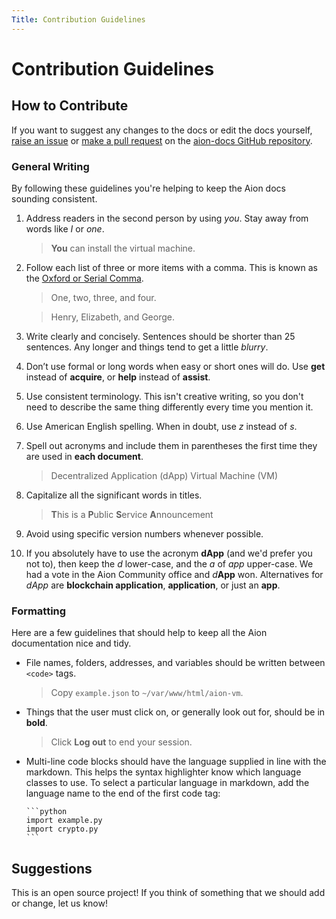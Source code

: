 ```yaml
---
Title: Contribution Guidelines
---
```


# Contribution Guidelines

## How to Contribute

If you want to suggest any changes to the docs or edit the docs yourself, [raise an issue](https://github.com/aionnetwork/docs/issues) or [make a pull request](https://github.com/aionnetwork/docs/pulls) on the [aion-docs GitHub repository](https://github.com/aionnetwork/docs).

### General Writing

By following these guidelines you're helping to keep the Aion docs sounding consistent.

1. Address readers in the second person by using _you_. Stay away from words like _I_ or _one_.

    > **You** can install the virtual machine.

2. Follow each list of three or more items with a comma. This is known as the [Oxford or Serial Comma](https://en.wikipedia.org/wiki/Serial_comma).

    > One, two, three, and four.

    > Henry, Elizabeth, and George.

3. Write clearly and concisely. Sentences should be shorter than 25 sentences. Any longer and things tend to get a little _blurry_.
4. Don’t use formal or long words when easy or short ones will do. Use **get** instead of **acquire**, or **help** instead of **assist**.
5. Use consistent terminology. This isn't creative writing, so you don't need to describe the same thing differently every time you mention it.
6. Use American English spelling. When in doubt, use _z_ instead of _s_.
7. Spell out acronyms and include them in parentheses the first time they are used in **each document**.

    > Decentralized Application (dApp)
    > Virtual Machine (VM)

8. Capitalize all the significant words in titles.

    > **T**his is a **P**ublic **S**ervice **A**nnouncement

9. Avoid using specific version numbers whenever possible.
10. If you absolutely have to use the acronym **dApp** (and we'd prefer you not to), then keep the _d_ lower-case, and the _a_ of _app_ upper-case. We had a vote in the Aion Community office and _d_**App** won. Alternatives for _dApp_ are **blockchain application**, **application**, or just an **app**.

### Formatting

Here are a few guidelines that should help to keep all the Aion documentation nice and tidy.

  - File names, folders, addresses, and variables should be written between ```<code>``` tags.

    > Copy ```example.json``` to ```~/var/www/html/aion-vm```.

  - Things that the user must click on, or generally look out for, should be in **bold**.

    > Click **Log out** to end your session.

  - Multi-line code blocks should have the language supplied in line with the markdown. This helps the syntax highlighter know which language classes to use. To select a particular language in markdown, add the language name to the end of the first code tag:

        ```python
        import example.py
        import crypto.py
        ```

## Suggestions

This is an open source project! If you think of something that we should add or change, let us know!